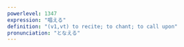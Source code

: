 ```yaml
---
powerlevel: 1347
expression: "唱える"
definition: "(v1,vt) to recite; to chant; to call upon"
pronunciation: "となえる"
---
```

